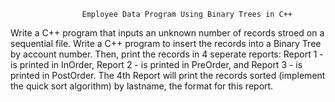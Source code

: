 					Employee Data Program Using Binary Trees in C++ 
								
Write a C++ program that inputs an unknown number of records stroed on a sequential file.
Write a C++ program to insert the records into a Binary Tree by account number. Then, print 
the records in 4 seperate reports: Report 1 - is printed in InOrder, Report 2 - is printed in 
PreOrder, and Report 3 - is printed in PostOrder. The 4th Report will print the records sorted
(implement the quick sort algorithm) by lastname, the format for this report.
